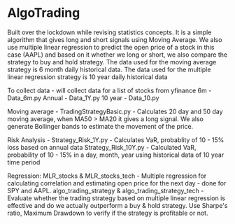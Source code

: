 # AlgoTrading
Built over the lockdown while revising statistics concepts. It is a simple algorithm that gives long and short signals using Moving Average. 
We also use multiple linear regression to predict the open price of a stock in this case (AAPL) and based on it whether we long or short, we also compare the strategy to buy and hold strategy. 
The data used for the moving average strategy is 6 month daily historical data.
The data used for the multiple linear regression strategy is 10 year daily historical data

To collect data - will collect data for a list of stocks from yfinance 
6m - Data_6m.py
Annual - Data_1Y.py
10 year - Data_10.py 

Moving average - TradingStrategyBasic.py - Calculates 20 day and 50 day moving average, when MA50 > MA20 it gives a long signal. We also generate Bollinger bands to estimate the movement of the price. 

Risk Analysis - Strategy_Risk_1Y.py - Calculates VaR, probablity of 10 - 15% loss based on annual data 
Strategy_Risk_10Y.py - Calculated VaR, probability of 10 - 15% in a day, month, year using historical data of 10 year time period 

Regression:
MLR_stocks & MLR_stocks_tech - Multiple regression for calculating correlation and estimating open price for the next day - done for SPY and AAPL. 
algo_trading_strategy & algo_trading_strategy_tech - Evaluate whether the trading strategy based on multiple linear regression is effective and do we actually outperform a buy & hold strategy. Use Sharpe's ratio, Maximum Drawdown to verify if the strategy is profitable or not. 
